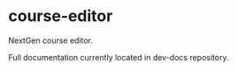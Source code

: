# course-editor

NextGen course editor.

Full documentation currently located in dev-docs repository.